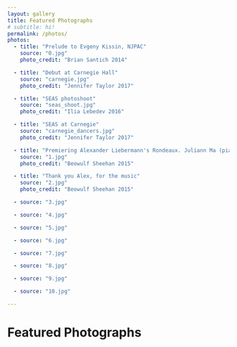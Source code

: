 ```yaml
---
layout: gallery
title: Featured Photographs
# subtitle: hi!
permalink: /photos/
photos:
  - title: "Prelude to Evgeny Kissin, NJPAC"
    source: "0.jpg"
    photo_credit: "Brian Santich 2014"

  - title: "Debut at Carnegie Hall"
    source: "carnegie.jpg"
    photo_credit: "Jennifer Taylor 2017"

  - title: "SEAS photoshoot"
    source: "seas_shoot.jpg"
    photo_credit: "Ilia Lebedev 2016"

  - title: "SEAS at Carnegie"
    source: "carnegie_dancers.jpg"
    photo_credit: "Jennifer Taylor 2017"

  - title: "Premiering Alexander Liebermann's Rondeaux. Juliann Ma (piano) & Onadek Winan (soprano)"
    source: "1.jpg"
    photo_credit: "Beowulf Sheehan 2015"

  - title: "Thank you Alex, for the music"
    source: "2.jpg"
    photo_credit: "Beowulf Sheehan 2015"

  - source: "3.jpg"

  - source: "4.jpg"

  - source: "5.jpg"

  - source: "6.jpg"

  - source: "7.jpg"

  - source: "8.jpg"

  - source: "9.jpg"

  - source: "10.jpg"

---
```


# Featured Photographs
<!-- Any text here will go before the photo gallery -->

<!-- The gallery will be generated from the data above -->
